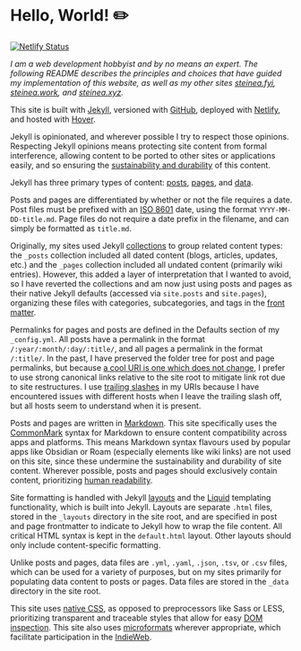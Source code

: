 # Hello, World! ✏️

[![Netlify Status](https://api.netlify.com/api/v1/badges/005f5f0e-c50a-42c0-bc92-8b415ca15ba3/deploy-status)](https://app.netlify.com/sites/neon-stardust-12b34a/deploys)

*I am a web development hobbyist and by no means an expert. The following README describes the principles and choices that have guided my implementation of this website, as well as my other sites [steinea.fyi](https://steinea.fyi/), [steinea.work](https://steinea.work/), and [steinea.xyz](https://steinea.xyz/).*

This site is built with [Jekyll](https://jekyllrb.com/), versioned with [GitHub](https://github.com/), deployed with [Netlify](https://www.netlify.com/), and hosted with [Hover](https://www.hover.com/).

Jekyll is opinionated, and wherever possible I try to respect those opinions. Respecting Jekyll opinions means protecting site content from formal interference, allowing content to be ported to other sites or applications easily, and so ensuring the [sustainability and durability](https://programminghistorian.org/en/lessons/sustainable-authorship-in-plain-text-using-pandoc-and-markdown) of this content.

Jekyll has three primary types of content: [posts](https://jekyllrb.com/docs/posts/), [pages](https://jekyllrb.com/docs/pages/), and [data](https://jekyllrb.com/docs/datafiles/).

Posts and pages are differentiated by whether or not the file requires a date. Post files must be prefixed with an [ISO 8601](https://www.iso.org/iso-8601-date-and-time-format.html) date, using the format <code>YYYY-MM-DD-title.md</code>. Page files do not require a date prefix in the filename, and can simply be formatted as <code>title.md</code>.

Originally, my sites used Jekyll [collections](https://jekyllrb.com/docs/collections/) to group related content types: the <code>_posts</code> collection included all dated content (blogs, articles, updates, etc.) and the <code>_pages</code> collection included all undated content (primarily wiki entries). However, this added a layer of interpretation that I wanted to avoid, so I have reverted the collections and am now just using posts and pages as their native Jekyll defaults (accessed via <code>site.posts</code> and <code>site.pages</code>), organizing these files with categories, subcategories, and tags in the [front matter](https://jekyllrb.com/docs/front-matter/).

Permalinks for pages and posts are defined in the Defaults section of my <code>_config.yml</code>. All posts have a permalink in the format <code>/:year/:month/:day/:title/</code>, and all pages a permalink in the format <code>/:title/</code>. In the past, I have preserved the folder tree for post and page permalinks, but because [a cool URI is one which does not change](https://www.w3.org/Provider/Style/URI.html), I prefer to use strong canonical links relative to the site root to mitigate link rot due to site restructures. I use [trailing slashes](https://cdivilly.wordpress.com/2014/03/11/why-trailing-slashes-on-uris-are-important/) in my URIs because I have encountered issues with different hosts when I leave the trailing slash off, but all hosts seem to understand when it is present.

Posts and pages are written in [Markdown](https://daringfireball.net/projects/markdown/). This site specifically uses the [CommonMark](https://commonmark.org/) syntax for Markdown to ensure content compatibility across apps and platforms. This means Markdown syntax flavours used by popular apps like Obsidian or Roam (especially elements like wiki links) are not used on this site, since these undermine the sustainability and durability of site content. Wherever possible, posts and pages should exclusively contain content, prioritizing [human readability](https://programminghistorian.org/en/lessons/sustainable-authorship-in-plain-text-using-pandoc-and-markdown).

Site formatting is handled with Jekyll [layouts](https://jekyllrb.com/docs/layouts/) and the [Liquid](https://shopify.github.io/liquid/) templating functionality, which is built into Jekyll. Layouts are separate <code>.html</code> files, stored in the <code>_layouts</code> directory in the site root, and are specified in post and page frontmatter to indicate to Jekyll how to wrap the file content. All critical HTML syntax is kept in the <code>default.html</code> layout. Other layouts should only include content-specific formatting.

Unlike posts and pages, data files are <code>.yml</code>, <code>.yaml</code>, <code>.json</code>, <code>.tsv</code>, or <code>.csv</code> files, which can be used for a variety of purposes, but on my sites primarily for populating data content to posts or pages. Data files are stored in the <code>_data</code> directory in the site root.

This site uses [native CSS](https://medium.com/@karstenbiedermann/goodbye-sass-welcome-back-native-css-b3beb096d2b4), as opposed to preprocessors like Sass or LESS, prioritizing transparent and traceable styles that allow for easy [DOM inspection](https://en.wikipedia.org/wiki/DOM_Inspector). This site also uses [microformats](https://microformats.org/wiki/about) wherever appropriate, which facilitate participation in the [IndieWeb](https://indieweb.org/).
